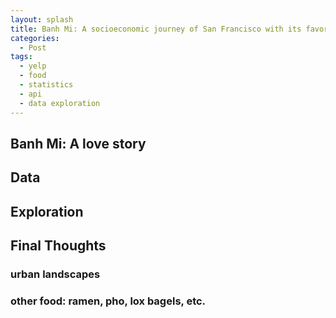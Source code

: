```yaml
---
layout: splash
title: Banh Mi: A socioeconomic journey of San Francisco with its favorite sandwich
categories:
  - Post
tags:
  - yelp
  - food
  - statistics
  - api
  - data exploration
---
```


## Banh Mi: A love story

## Data

## Exploration

## Final Thoughts

### urban landscapes

### other food: ramen, pho, lox bagels, etc.


